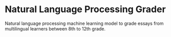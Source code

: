 # Natural Language Processing Grader
Natural language processing machine learning model to grade essays from multilingual learners between 8th to 12th grade. 
